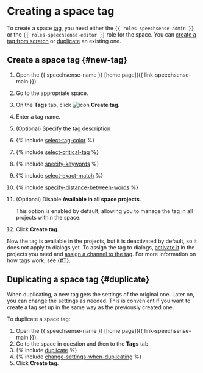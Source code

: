 # Creating a space tag

To create a space [tag](../../../concepts/tags.md), you need either the `{{ roles-speechsense-admin }}` or the `{{ roles-speechsense-editor }}` role for the space. You can [create a tag from scratch](#new-tag) or [duplicate](#duplicate) an existing one.

## Create a space tag {#new-tag}

1. Open the {{ speechsense-name }} [home page]({{ link-speechsense-main }}).
1. Go to the appropriate space.
1. On the **Tags** tab, click ![icon](../../../../_assets/console-icons/tag.svg) **Create tag**.
1. Enter a tag name.
1. (Optional) Specify the tag description
1. {% include [select-tag-color](../../../../_includes/speechsense/tag/select-tag-color.md) %}
1. {% include [select-critical-tag](../../../../_includes/speechsense/tag/select-critical-tag.md) %}
1. {% include [specify-keywords](../../../../_includes/speechsense/tag/specify-keywords.md) %}
1. {% include [select-exact-match](../../../../_includes/speechsense/tag/select-exact-match.md) %}
1. {% include [specify-distance-between-words](../../../../_includes/speechsense/tag/specify-distance-between-words.md) %}
1. (Optional) Disable **Available in all space projects**.

   This option is enabled by default, allowing you to manage the tag in all projects within the space.

1. Click **Create tag**.

Now the tag is available in the projects, but it is deactivated by default, so it does not apply to dialogs yet. To assign the tag to dialogs, [activate it](../../project/tag/change.md#activate-tag) in the projects you need and [assign a channel to the tag](../../project/tag/change.md#tag-channel). For more information on how tags work, see [{#T}](../../../concepts/tags.md#attach).

## Duplicating a space tag {#duplicate}

When duplicating, a new tag gets the settings of the original one. Later on, you can change the settings as needed. This is convenient if you want to create a tag set up in the same way as the previously created one.

To duplicate a space tag:

1. Open the {{ speechsense-name }} [home page]({{ link-speechsense-main }}).
1. Go to the space in question and then to the **Tags** tab.
1. {% include [duplicate](../../../../_includes/speechsense/tag/duplicate.md) %}
1. {% include [change-settings-when-duplicating](../../../../_includes/speechsense/tag/change-settings-when-duplicating.md) %}
1. Click **Create tag**.
